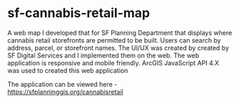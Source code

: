 # sf-cannabis-retail-map
A web map I developed that for SF Planning Department that displays where cannabis retail storefronts
are permitted to be built. Users can search by address, parcel, or storefront
names. The UI/UX was created by created by SF Digital Services and I implemented
them on the web. The web application is responsive and mobile friendly.
ArcGIS JavaScript API 4.X was used to created this web application

The application can be viewed here - https://sfplanninggis.org/cannabisretail
